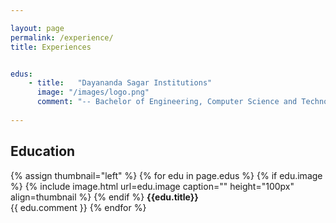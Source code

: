 ```yaml
---

layout: page
permalink: /experience/
title: Experiences


edus:
    - title:   "Dayananda Sagar Institutions"
      image: "/images/logo.png"
      comment: "-- Bachelor of Engineering, Computer Science and Technology<br/>"
	
---
```


## Education

{% assign thumbnail="left" %}
{% for edu in page.edus %}
{% if edu.image %}
{% include image.html url=edu.image caption="" height="100px" align=thumbnail %}
{% endif %}
**{{edu.title}}** <br/>
{{ edu.comment }}
{% endfor %}<br/>
